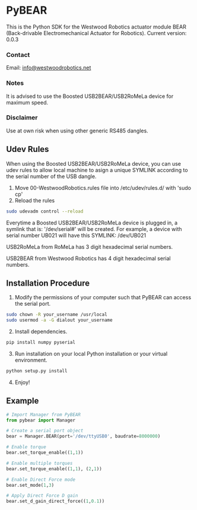 # PyBEAR
This is the Python SDK for the Westwood Robotics actuator module BEAR (Back-drivable Electromechanical Actuator for Robotics).
Current version: 0.0.3

### Contact
Email: info@westwoodrobotics.net

### Notes
It is advised to use the Boosted USB2BEAR/USB2RoMeLa device for maximum speed.

### Disclaimer
Use at own risk when using other generic RS485 dangles.

###

## Udev Rules
When using the Boosted USB2BEAR/USB2RoMeLa device, you can use udev rules to allow local machine to asign a unique SYMLINK according to the serial number of the USB dangle.
1. Move 00-WestwoodRobotics.rules file into /etc/udev/rules.d/ with 'sudo cp'
2. Reload the rules
```bash
sudo udevadm control --reload
```

Everytime a  Boosted USB2BEAR/USB2RoMeLa device is plugged in, a symlink that is: '/dev/serial#' will be created.
For example, a device with serial number UB021 will have this SYMLINK: /dev/UB021

USB2RoMeLa from RoMeLa has 3 digit hexadecimal serial numbers.

USB2BEAR from Westwood Robotics has 4 digit hexadecimal serial numbers.


## Installation Procedure
1. Modify the permissions of your computer such that PyBEAR can access the serial port.
```bash
sudo chown -R your_username /usr/local
sudo usermod -a -G dialout your_username
```

2. Install dependencies.
```bash
pip install numpy pyserial
```

3. Run installation on your local Python installation or your virtual environment.
```bash
python setup.py install
```
4. Enjoy!

## Example
```python
# Import Manager from PyBEAR
from pybear import Manager

# Create a serial port object
bear = Manager.BEAR(port='/dev/ttyUSB0', baudrate=8000000)

# Enable torque
bear.set_torque_enable((1,1))

# Enable multiple torques
bear.set_torque_enable((1,1), (2,1))

# Enable Direct Force mode
bear.set_mode(1,3)

# Apply Direct Force D gain
bear.set_d_gain_direct_force((1,0.1))
```

